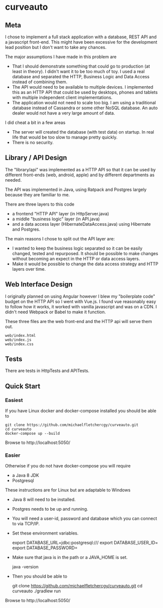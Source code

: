 # curveauto

## Meta

I chose to implement a full stack application with a database, REST API and a javascript front-end.  This might have
been excessive for the development lead position but I don't want to take any chances.

The major assumptions I have made in this problem are

 * That I should demonstrate something that could go to production (at least in theory).  I didn't want it to be too
   much of toy.  I used a real database and separated the HTTP, Business Logic and Data Access instead of combining
   them.
 * The API would need to be available to multiple devices.  I implemented this as an HTTP API that could be used by
   desktops, phones and tablets with multiple independent client implementations.
 * The application would not need to scale too big.  I am using a traditional database instead of Cassandra or some
   other NoSQL database.  An auto dealer would not have a very large amount of data.

I did cheat a bit in a few areas

 * The server will created the database (with test data) on startup.  In real life that would be too slow to manage
   pretty quickly.
 * There is no security.

## Library / API Design

The "library/api" was implemented as a HTTP API so that it can be used by different front-ends (web, android, apple)
and by different departments as needed.

The API was implemented in Java, using Ratpack and Postgres largely because they are familiar to me.

There are three layers to this code

 * a frontend "HTTP API" layer (in HttpServer.java)
 * a middle "business logic" layer (in API.java)
 * and a data access layer (HibernateDataAccess.java) using Hibernate and Postgres.

The main reasons I chose to split out the API layer are:

 * I wanted to keep the business logic separated so it can be easily changed, tested and repurposed.  It should be
   possible to make changes without becoming an expect in the HTTP or data access layers.
 * Make it would be possible to change the data access strategy and HTTP layers over time.


## Web Interface Design

I originally planned on using Angular however I blew my "boilerplate code" budget on the HTTP API so I went with
Vue.js.  I found vue reasonably easy to follow how it works, it worked with vanilla javascript and was on a CDN.  I
didn't need Webpack or Babel to make it function.

These three files are the web front-end and the HTTP api will serve them out.

    web/index.html
    web/index.js
    web/index.css

## Tests

There are tests in HttpTests and APITests.

## Quick Start

### Easiest

If you have Linux docker and docker-compose installed you should be able to

    git clone https://github.com/michaelfletchercgy/curveauto.git
    cd curveauto
    docker-compose up --build

Browse to http://localhost:5050/

### Easier

Otherwise if you do not have docker-compose you will require

 * a Java 8 JDK
 * Postgresql

These instructions are for Linux but are adaptable to Windows

 * Java 8 will need to be installed.
 * Postgres needs to be up and running.
 * You will need a user-id, password and database which you can connect to via TCP/IP.
 * Set these environment variables.

    export DATABASE_URL=jdbc:postgresql://<your database host>/<the name of the database>
    export DATABASE_USER_ID=<user id>
    export DATABASE_PASSWORD=<password>

 * Make sure that java is in the path or a JAVA_HOME is set.

     java -version

 * Then you should be able to

    git clone https://github.com/michaelfletchercgy/curveauto.git
    cd curveauto
    ./gradlew run

Browse to http://localhost:5050/